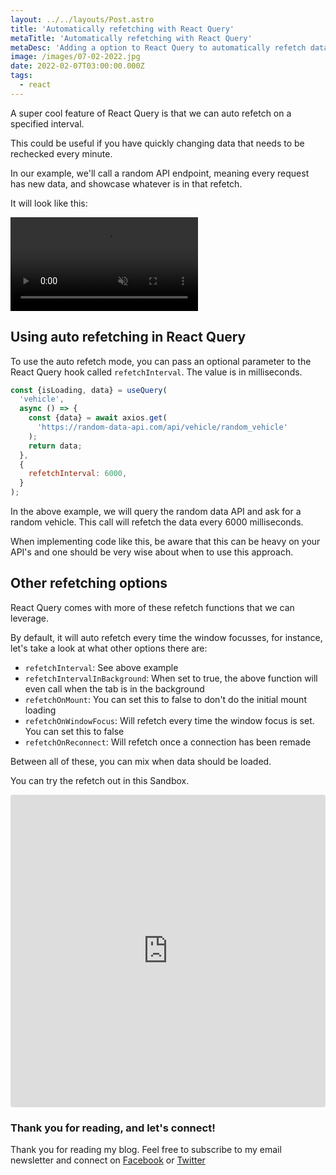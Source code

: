 ```yaml
---
layout: ../../layouts/Post.astro
title: 'Automatically refetching with React Query'
metaTitle: 'Automatically refetching with React Query'
metaDesc: 'Adding a option to React Query to automatically refetch data'
image: /images/07-02-2022.jpg
date: 2022-02-07T03:00:00.000Z
tags:
  - react
---
```


A super cool feature of React Query is that we can auto refetch on a specified interval.

This could be useful if you have quickly changing data that needs to be rechecked every minute.

In our example, we'll call a random API endpoint, meaning every request has new data, and showcase whatever is in that refetch.

It will look like this:

<!-- ![Automatically refetching with React Query](https://cdn.hashnode.com/res/hashnode/image/upload/v1643438032817/xuVmzD3br.gif) -->
<video autoplay loop muted playsinline>
  <source src="https://res.cloudinary.com/daily-dev-tips/video/upload/v1643438043/refetch_mqqzwl.webm" type="video/webm" />
  <source src="https://res.cloudinary.com/daily-dev-tips/video/upload/v1643438042/refetch_xklxcm.mp4" type="video/mp4" />
</video>

## Using auto refetching in React Query

To use the auto refetch mode, you can pass an optional parameter to the React Query hook called `refetchInterval`. The value is in milliseconds.

```js
const {isLoading, data} = useQuery(
  'vehicle',
  async () => {
    const {data} = await axios.get(
      'https://random-data-api.com/api/vehicle/random_vehicle'
    );
    return data;
  },
  {
    refetchInterval: 6000,
  }
);
```

In the above example, we will query the random data API and ask for a random vehicle.
This call will refetch the data every 6000 milliseconds.

When implementing code like this, be aware that this can be heavy on your API's and one should be very wise about when to use this approach.

## Other refetching options

React Query comes with more of these refetch functions that we can leverage.

By default, it will auto refetch every time the window focusses, for instance, let's take a look at what other options there are:

- `refetchInterval`: See above example
- `refetchIntervalInBackground`: When set to true, the above function will even call when the tab is in the background
- `refetchOnMount`: You can set this to false to don't do the initial mount loading
- `refetchOnWindowFocus`: Will refetch every time the window focus is set. You can set this to false
- `refetchOnReconnect`: Will refetch once a connection has been remade

Between all of these, you can mix when data should be loaded.

You can try the refetch out in this Sandbox.

<iframe src="https://codesandbox.io/embed/gifted-flower-opr8x?fontsize=14&hidenavigation=1&theme=dark"
     style="width:100%; height:500px; border:0; border-radius: 4px; overflow:hidden;"
     title="gifted-flower-opr8x"
     allow="accelerometer; ambient-light-sensor; camera; encrypted-media; geolocation; gyroscope; hid; microphone; midi; payment; usb; vr; xr-spatial-tracking"
     sandbox="allow-forms allow-modals allow-popups allow-presentation allow-same-origin allow-scripts"
></iframe>
   
### Thank you for reading, and let's connect!

Thank you for reading my blog. Feel free to subscribe to my email newsletter and connect on [Facebook](https://www.facebook.com/DailyDevTipsBlog) or [Twitter](https://twitter.com/DailyDevTips1)
